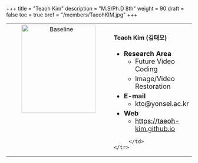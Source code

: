 +++
title = "Teaoh Kim"
description = "M.S/Ph.D 8th"
weight = 90
draft = false
toc = true
bref = "/members/TaeohKIM.jpg"
+++

<table>
    <tr>
       <td width="280" align="center" valign="top">
          <img alt="Baseline" width="200px" height="240" src="/members/TaeohKIM.jpg">
       </td>
       <td>
            <h4>Teaoh Kim (김태오)</h4>
            <ul class="member_info">
                <li style="font-size: 18px"><b>Research Area</b>
                    <ul class="interest">
                        <li style="margin-bottom: 5px">Future Video Coding</li>
                        <li style="margin-bottom: 5px">Image/Video Restoration</li>
                    </ul>
                </li>
                <li style="font-size: 18px"><b>E-mail</b>
                    <ul>
                        <li style="margin-bottom: 5px">kto@yonsei.ac.kr</li>
                    </ul>
                </li>
                <li style="font-size: 18px"><b>Web</b>
                    <ul>
                        <li><a href="https://taeoh-kim.github.io/">https://taeoh-kim.github.io</a></li>
                    </ul>
                </li>
            </ul>
            
         </td>
    </tr>
</table>